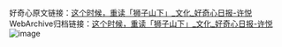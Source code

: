 好奇心原文链接：[这个时候，重读「狮子山下」_文化_好奇心日报-许悦](https://www.qdaily.com/articles/2132.html)
WebArchive归档链接：[这个时候，重读「狮子山下」_文化_好奇心日报-许悦](http://web.archive.org/web/20181001171500/http://www.qdaily.com:80/articles/2132.html)
![image](http://ww3.sinaimg.cn/large/007d5XDply1g3vbwcrcgnj30u08duhdv)